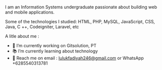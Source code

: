 I am an Information Systems undergraduate passionate about building web and mobile applications. 

Some of the technologies I studied:
HTML,
PHP,
MySQL,
JavaScript,
CSS,
Java,
C ++,
Codeigniter,
Laravel,
etc
 
A litle about me :

- 🏢 I’m currently working on Gitsolution, PT 
- 📚 I’m currently learning about technology
- 📱 Reach me on email : lulukfadiyah246@gmail.com or WhatsApp +6285540313781

